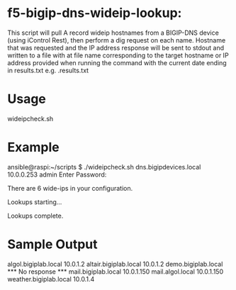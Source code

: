 # f5-bigip-dns-wideip-lookup:

This script will pull A record wideip hostnames from a BIGIP-DNS device (using iControl Rest), then perform a dig request on each name.  Hostname that was requested and the IP address response will be sent to stdout and written to a file with at file name corresponding to the target hostname or IP address provided when running the command with the current date ending in results.txt e.g. <hostname>.results<date>.txt


# Usage 

wideipcheck.sh <GTM address> <Listener address> <Username>

# Example 

ansible@raspi:~/scripts $ ./wideipcheck.sh dns.bigipdevices.local 10.0.0.253 admin
Enter Password:

There are 6 wide-ips in your configuration.

Lookups starting...


Lookups complete.

# Sample Output

algol.bigiplab.local  10.0.1.2
altair.bigiplab.local  10.0.1.2
demo.bigiplab.local  *** No response ***
mail.bigiplab.local  10.0.1.150
mail.algol.local  10.0.1.150
weather.bigiplab.local  10.0.1.4


